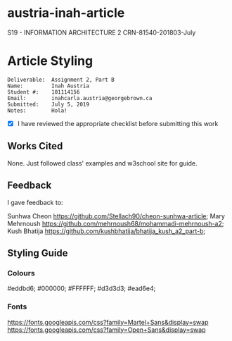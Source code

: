 # austria-inah-article
S19 - INFORMATION ARCHITECTURE 2 CRN-81540-201803-July

# Article Styling

```
Deliverable:  Assignment 2, Part B
Name:         Inah Austria
Student #:    101114156
Email:        inahcarla.austria@georgebrown.ca
Submitted:    July 5, 2019
Notes:        Hola!
```
- [X] I have reviewed the appropriate checklist before submitting this work

## Works Cited
None. Just followed class' examples and w3school site for guide.

## Feedback
I gave feedback to:

Sunhwa Cheon https://github.com/Stellach90/cheon-sunhwa-article;
Mary Mehrnoush https://github.com/mehrnoush68/mohammadi-mehrnoush-a2;
Kush Bhatija https://github.com/kushbhatija/bhatija_kush_a2_part-b;

## Styling Guide

### Colours
 #eddbd6;
 #000000;
 #FFFFFF;
 #d3d3d3;
 #ead6e4;


### Fonts
https://fonts.googleapis.com/css?family=Martel+Sans&display=swap
https://fonts.googleapis.com/css?family=Open+Sans&display=swap
